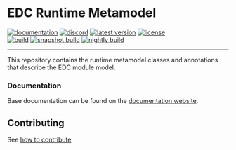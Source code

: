 # EDC Runtime Metamodel

[![documentation](https://img.shields.io/badge/documentation-8A2BE2?style=flat-square)](https://eclipse-edc.github.io)
[![discord](https://img.shields.io/badge/discord-chat-brightgreen.svg?style=flat-square&logo=discord)](https://discord.gg/n4sD9qtjMQ)
[![latest version](https://img.shields.io/maven-central/v/org.eclipse.edc/runtime-metamodel?logo=apache-maven&style=flat-square&label=latest%20version)](https://search.maven.org/artifact/org.eclipse.edc/runtime-metamodel)
[![license](https://img.shields.io/github/license/eclipse-edc/Runtime-Metamodel?style=flat-square&logo=apache)](https://www.apache.org/licenses/LICENSE-2.0)
<br>
[![build](https://img.shields.io/github/actions/workflow/status/eclipse-edc/Runtime-Metamodel/verify.yaml?branch=main&logo=GitHub&style=flat-square&label=ci)](https://github.com/eclipse-edc/Runtime-Metamodel/actions/workflows/verify.yaml?query=branch%3Amain)
[![snapshot build](https://img.shields.io/github/actions/workflow/status/eclipse-edc/Runtime-Metamodel/trigger_snapshot.yml?branch=main&logo=GitHub&style=flat-square&label=snapshot-build)](https://github.com/eclipse-edc/Runtime-Metamodel/actions/workflows/trigger_snapshot.yml)
[![nightly build](https://img.shields.io/github/actions/workflow/status/eclipse-edc/Runtime-Metamodel/nightly.yml?branch=main&logo=GitHub&style=flat-square&label=nightly-build)](https://github.com/eclipse-edc/Runtime-Metamodel/actions/workflows/nightly.yml)

---

This repository contains the runtime metamodel classes and annotations that describe the EDC module model.

### Documentation

Base documentation can be found on the [documentation website](https://eclipse-edc.github.io).

## Contributing

See [how to contribute](https://github.com/eclipse-edc/eclipse-edc.github.io/blob/main/CONTRIBUTING.md).
